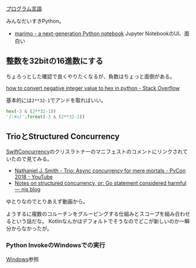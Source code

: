 [プログラム言語](%E3%83%97%E3%83%AD%E3%82%B0%E3%83%A9%E3%83%A0%E8%A8%80%E8%AA%9E)

みんなだいすきPython。

- [marimo - a next-generation Python notebook](https://marimo.io/) Jupyter NotebookのUI、面白い

## 整数を32bitの16進数にする

ちょろっとした確認で良くやりたくなるが、負数はちょっと面倒がある。

[how to convert negative integer value to hex in python - Stack Overflow](https://stackoverflow.com/questions/7822956/how-to-convert-negative-integer-value-to-hex-in-python)

基本的には`2**32-1`でアンドを取ればいい。

```python
hex(-3 & (2**32-1))
'{:#x}'.format(-3 & (2**32-1))
```

## TrioとStructured Concurrency

[SwiftConcurrency](SwiftConcurrency)のクリスラトナーのマニフェストのコメントにリンクされていたので見てみる。

- [Nathaniel J. Smith - Trio: Async concurrency for mere mortals - PyCon 2018 - YouTube](https://www.youtube.com/watch?v=oLkfnc_UMcE)
- [Notes on structured concurrency, or: Go statement considered harmful — njs blog](https://vorpus.org/blog/notes-on-structured-concurrency-or-go-statement-considered-harmful/)

ゆとりなのでとりあえず動画から。

ようするに複数のコルーチンをグルーピングする仕組みとスコープを組み合わせるという話だな。
Kotlinなんかはデフォルトでそうなのでどこが新しいのか一瞬分からなかったが。

### Python InvokeのWindowsでの実行

[Windows](Windows)参照
